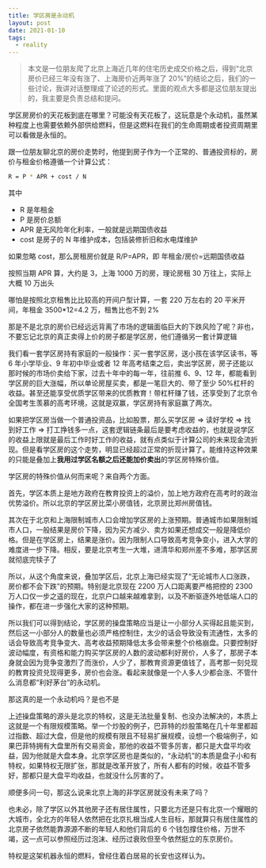 ```yaml
---
title: 学区房是永动机
layout: post
date: 2021-01-10
tags:
  - reality
---
```


> 本文是一位朋友爬了北京上海近几年的住宅历史成交价格之后，得到“北京房价已经三年没有涨了、上海房价近两年涨了 20%”的结论之后，我们的一些讨论，我讲对话整理成了论述的形式。里面的观点大多都是这位朋友提出的，我主要是负责总结和提问。

学区房房价的天花板到底在哪里？可能没有天花板了，这玩意是个永动机，虽然某种程度上也需要依赖外部供给燃料，但是这燃料在我们的生命周期或者投资周期里可以看做是永恒的。

跟一位朋友聊北京的房价走势时，他提到房子作为一个正常的、普通投资标的，房价与租金价格遵循一个计算公式：

```bash
R = P * APR + cost / N
```

其中

- R 是年租金
- P 是房价总额
- APR 是无风险年化利率，一般就是远期国债收益
- cost 是房子的 N 年维护成本，包括装修折旧和水电煤维护

如果忽略 cost，那么房租房价就是 R/P=APR，即 年租金/房价=远期国债收益

按照当期 APR 算，大约是 3，上海 1000 万的房，理论房租 30 万往上，实际上大概 10 万出头

哪怕是按照北京租售比比较高的开间户型计算，一套 220 万左右的 20 平米开间，年租金 3500\*12=4.2 万，租售比也不到 2%

那是不是北京的房价已经远远背离了市场的逻辑面临巨大的下跌风险了呢？非也，不要忘记北京的真正卖得上价的房子都是学区房，他们遵循另一套计算逻辑

我们看一套学区房持有家庭的一般操作：买一套学区房，送小孩在该学区读书，等 6 年小学毕业、9 年初中毕业或者 12 年高考结束之后，卖出学区房，房子还能以那时候的市场价卖给下家，过去十年中的每一年，往前推 6、9、12 年，都能看到学区房的巨大涨幅，所以单论房屋买卖，都是一笔巨大的、带了至少 50%杠杆的收益。甚至还能享受优质学区带来的优质教育！带杠杆赚了钱，还享受到了北京令全国考生羡慕的高考环境，这就是双赢，学区房持有家庭赢了两次。

如果把学区房当做一个普通投资品，比如股票，那么买学区房 ⇒ 读好学校 ⇒ 找到好工作 ⇒ 打工挣钱多一点，这套逻辑链条最后是要考虑收益的，也就是说学区的收益上限就是最后工作时好工作的收益，就有点类似于计算公司的未来现金流折现。但是看学区房的这个走势，明显已经超过正常的折现计算了。能维持这种效果的只能是叠加上**我用过学区名额之后还能加价卖出**的学区房特殊价值。

学区房的特殊价值从何而来呢？来自两个方面。

首先，学区本质上是地方政府在教育投资上的溢价，加上地方政府在高考时的政治优势溢价。所以北京的学区房比菜小房值钱，北京房比郑州房值钱。

其次在于北京和上海限制城市人口会增加学区房的上涨预期。普通城市如果限制城市人口，一般结果是房价下降，因为买方减少、卖方如果还想成交一般是降低价格。但是在学区房上，结果是涨价。因为限制人口导致高考竞争变小，进入大学的难度进一步下降。相反，要是北京考生一大堆，进清华和郑州差不多难，那学区房就彻底完犊子了

所以，从这个角度来说，叠加学区后，北京上海已经实现了“无论城市人口涨跌，房价都不会下跌”的预期。特别是北京现在 2200 万人口距离要严格把控的 2300 万人口仅一步之遥的现在，北京户口越来越难拿到，以及不断驱逐外地低端人口的操作，都在进一步强化大家的这种预期。

所以我们可以得到结论，学区房的操盘策略应当是让一小部分人买得起且能买到，然后这一小部分人的数量也必须严格控制住，太少的话会导致没有流通性，太多的话会导致高考竞争变大、高考收益预期降低太多会带来整个价格崩盘。只要控制好波动幅度，有资格和能力购买学区房的人数的波动都利好房价，人多了，那房子本身就会因为竞争变激烈了而涨价，人少了，那教育资源更值钱了，高考那一刻兑现的教育投资兑现得更多，房价也会涨。看起来就像是一个人多人少都会涨、不管什么消息都“利好茅台”的永动机。

那这真的是一个永动机吗？是也不是

上述操盘策略的源头是北京的特权，这是无法批量复制、也没办法解决的，本质上这就是一个有限规模策略。举一个炒股的例子，巴菲特的炒股策略在几十年里都超过指数、超过大盘，但是他的规模有限且不轻易扩展规模，设想一个极端例子，如果巴菲特拥有大盘里所有交易资金，那他的收益不管多厉害，都只是大盘平均收益，因为他就是大盘本身。北京学区房也是类似的，“永动机”的本质是盘子小和有特权，如果特权无限扩张，那就是改革开放了，所有人都有的时候，收益不管多好，那都只是大盘平均收益，也就没什么厉害的了。

顺便多问一句，那这么说来北京上海的非学区房就没有未来了吗？

也未必，除了学区以外其他房子还有居住属性，只要北方还是只有北京一个耀眼的大城市，全北方的年轻人依然把在北京扎根当成人生目标，那就算只有居住属性的北京房子依然能靠源源不断的年轻人和他们背后的 6 个钱包撑住价格，万世不竭，这一点可以参照经历过泡沫、经历过衰败但至今依然挺立的东京房价。

特权是这架机器永恒的燃料，曾经住着白居易的长安也这样认为。
